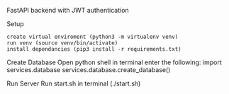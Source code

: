 FastAPI backend with JWT authentication


Setup

    create virtual enviroment (python3 -m virtualenv venv)
    run venv (source venv/bin/activate)
    install dependancies (pip3 install -r requirements.txt)
    
Create Database
    Open python shell in terminal 
    enter the following:
        import services.database
        services.database.create_database()

Run Server
    Run start.sh in terminal (./start.sh)